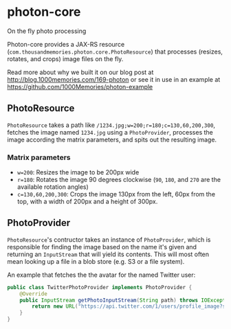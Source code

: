 photon-core
===========

On the fly photo processing

Photon-core provides a JAX-RS resource (`com.thousandmemories.photon.core.PhotoResource`) that processes (resizes, rotates, and crops) image files on the fly.

Read more about why we built it on our blog post at http://blog.1000memories.com/169-photon or see it in use in an example at https://github.com/1000Memories/photon-example


## PhotoResource
`PhotoResource` takes a path like `/1234.jpg;w=200;r=180;c=130,60,200,300`, fetches the image named `1234.jpg` using a `PhotoProvider`, processes the image according the matrix parameters, and spits out the resulting image.

### Matrix parameters

- `w=200`: Resizes the image to be 200px wide
- `r=180`: Rotates the image 90 degrees clockwise (`90`, `180`, and `270` are the available rotation angles)
- `c=130,60,200,300`: Crops the image 130px from the left, 60px from the top, with a width of 200px and a height of 300px.


## PhotoProvider

`PhotoResource`'s contructor takes an instance of `PhotoProvider`, which is responsible for finding the image based on the name it's given and returning an `InputStream` that will yield its contents.
This will most often mean looking up a file in a blob store (e.g. S3 or a file system).

An example that fetches the the avatar for the named Twitter user:
```java
public class TwitterPhotoProvider implements PhotoProvider {
    @Override
    public InputStream getPhotoInputStream(String path) throws IOException {
        return new URL("https://api.twitter.com/1/users/profile_image?size=original&screen_name=" + path).openStream();
    }
}
```
